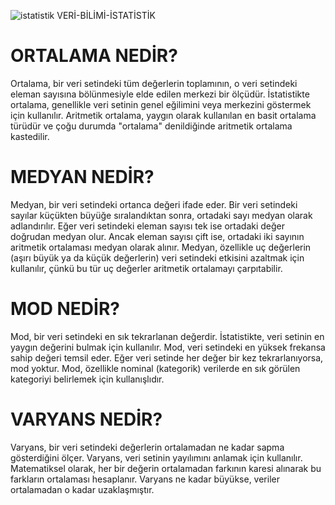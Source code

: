 ![istatistik](https://github.com/user-attachments/assets/bde02147-e46a-4534-8b99-e83e87a7af0c)
VERİ-BİLİMİ-İSTATİSTİK
# ORTALAMA NEDİR?
Ortalama, bir veri setindeki tüm değerlerin toplamının, o veri setindeki eleman sayısına bölünmesiyle elde edilen merkezi bir ölçüdür. İstatistikte ortalama, genellikle veri setinin genel eğilimini veya merkezini göstermek için kullanılır. Aritmetik ortalama, yaygın olarak kullanılan en basit ortalama türüdür ve çoğu durumda "ortalama" denildiğinde aritmetik ortalama kastedilir.
# MEDYAN NEDİR?
Medyan, bir veri setindeki ortanca değeri ifade eder. Bir veri setindeki sayılar küçükten büyüğe sıralandıktan sonra, ortadaki sayı medyan olarak adlandırılır. Eğer veri setindeki eleman sayısı tek ise ortadaki değer doğrudan medyan olur. Ancak eleman sayısı çift ise, ortadaki iki sayının aritmetik ortalaması medyan olarak alınır. Medyan, özellikle uç değerlerin (aşırı büyük ya da küçük değerlerin) veri setindeki etkisini azaltmak için kullanılır, çünkü bu tür uç değerler aritmetik ortalamayı çarpıtabilir.
# MOD NEDİR?
Mod, bir veri setindeki en sık tekrarlanan değerdir. İstatistikte, veri setinin en yaygın değerini bulmak için kullanılır. Mod, veri setindeki en yüksek frekansa sahip değeri temsil eder. Eğer veri setinde her değer bir kez tekrarlanıyorsa, mod yoktur. Mod, özellikle nominal (kategorik) verilerde en sık görülen kategoriyi belirlemek için kullanışlıdır.
# VARYANS NEDİR?
Varyans, bir veri setindeki değerlerin ortalamadan ne kadar sapma gösterdiğini ölçer. Varyans, veri setinin yayılımını anlamak için kullanılır. Matematiksel olarak, her bir değerin ortalamadan farkının karesi alınarak bu farkların ortalaması hesaplanır. Varyans ne kadar büyükse, veriler ortalamadan o kadar uzaklaşmıştır.


